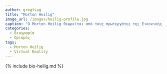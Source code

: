 ```yaml
---
author: gregtsag
title: "Morton Heilig"
image_url: /images/heilig-profile.jpg
caption: "Ο Morton Heilig θεωρείται από τους πρωτεργάτες της Εικονικής Πραγμτικότητας. Η συσκευή Sensorama που δημιούργησε αποτελεί ένα από τα πρώτα συστήματα εικονικής πραγματικότητας."
categories:
  - Βιογραφία 
  - Ορισμός 
tags:
  - Morton Heilig
  - Virtual Reality
---
```


{% include bio-heilig.md %}


